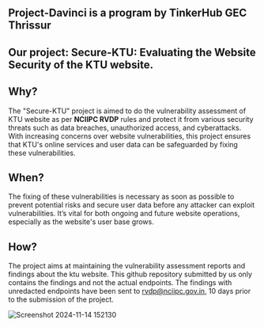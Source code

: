 
## Project-Davinci is a program by TinkerHub GEC Thrissur

## Our project: Secure-KTU: Evaluating the Website Security of the KTU website.
## Why?
The "Secure-KTU" project is aimed to do the vulnerability assessment of KTU website as per **NCIIPC RVDP** rules and protect it from various security threats such as data breaches, unauthorized access, and cyberattacks. With increasing concerns over website vulnerabilities, this project ensures that KTU's online services and user data can be safeguarded by fixing these vulnerabilities.

## When?
The fixing of these vulnerabilities is necessary as soon as possible to prevent potential risks and secure user data before any attacker can exploit vulnerabilities. It’s vital for both ongoing and future website operations, especially as the website's user base grows.

## How?
The project aims at maintaining the vulnerability assessment reports and findings about the ktu website. This github repository submitted by us only contains the findings and not the actual endpoints. The findings with unredacted endpoints have been sent to rvdp@nciipc.gov.in, 10 days prior to the submission of the project.

![Screenshot 2024-11-14 152130](https://github.com/user-attachments/assets/397ad3e9-cf44-4e99-b506-948eaff8b2ab)



